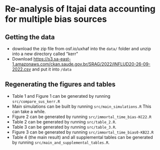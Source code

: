 # Re-analysis of Itajai data accounting for multiple bias sources

## Getting the data

- download the zip file from osf.io/uxhaf into the `data/` folder and unzip into a new directory called "kerr"
- Download https://s3.sa-east-1.amazonaws.com/ckan.saude.gov.br/SRAG/2022/INFLUD20-26-09-2022.csv and put it into `/data`


## Regenerating the figures and tables

- Table 1 and Figure 1 can be generated by running `src/compare_sus_kerr.R`
- Main simulations can be built by running `src/main_simulations.R`  This can take a while.
- Figure 2 can be generated by running `src/immortal_time_bias-KC22.R`
- Table 2 can be generated by running `src/table_2.R`. 
- Table 3 can be generated by running `src/table_3.R`.
- Figure 3 can be generated by running `src/immortal_time_bias0-KB22.R`
- Table 4 (the main result) and all supplemental tables can be generated by running `src/main_and_supplemental_tables.R`.

